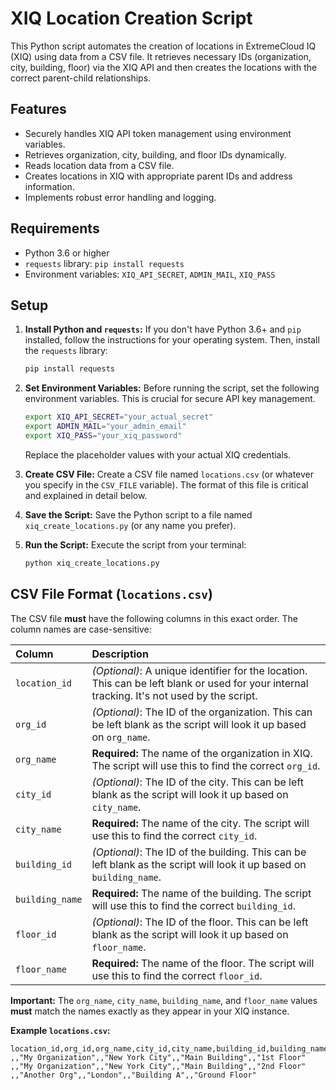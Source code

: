 # XIQ Location Creation Script

This Python script automates the creation of locations in ExtremeCloud IQ (XIQ) using data from a CSV file. It retrieves necessary IDs (organization, city, building, floor) via the XIQ API and then creates the locations with the correct parent-child relationships.

## Features

*   Securely handles XIQ API token management using environment variables.
*   Retrieves organization, city, building, and floor IDs dynamically.
*   Reads location data from a CSV file.
*   Creates locations in XIQ with appropriate parent IDs and address information.
*   Implements robust error handling and logging.

## Requirements

*   Python 3.6 or higher
*   `requests` library: `pip install requests`
*   Environment variables: `XIQ_API_SECRET`, `ADMIN_MAIL`, `XIQ_PASS`

## Setup

1.  **Install Python and `requests`:** If you don't have Python 3.6+ and `pip` installed, follow the instructions for your operating system. Then, install the `requests` library:

    ```bash
    pip install requests
    ```

2.  **Set Environment Variables:** Before running the script, set the following environment variables.  This is crucial for secure API key management.

    ```bash
    export XIQ_API_SECRET="your_actual_secret"
    export ADMIN_MAIL="your_admin_email"
    export XIQ_PASS="your_xiq_password"
    ```

    Replace the placeholder values with your actual XIQ credentials.

3.  **Create CSV File:** Create a CSV file named `locations.csv` (or whatever you specify in the `CSV_FILE` variable). The format of this file is critical and explained in detail below.

4.  **Save the Script:** Save the Python script to a file named `xiq_create_locations.py` (or any name you prefer).

5.  **Run the Script:** Execute the script from your terminal:

    ```bash
    python xiq_create_locations.py
    ```

## CSV File Format (`locations.csv`)

The CSV file **must** have the following columns in this exact order. The column names are case-sensitive:

| Column        | Description                                                                                                                                                                                                                                                           |
| :------------ | :-------------------------------------------------------------------------------------------------------------------------------------------------------------------------------------------------------------------------------------------------------------------- |
| `location_id` | *(Optional)*: A unique identifier for the location. This can be left blank or used for your internal tracking. It's not used by the script.                                                                                                                            |
| `org_id`      | *(Optional)*: The ID of the organization. This can be left blank as the script will look it up based on `org_name`.                                                                                                                                                     |
| `org_name`    | **Required:** The name of the organization in XIQ. The script will use this to find the correct `org_id`.                                                                                                                                                               |
| `city_id`     | *(Optional)*: The ID of the city. This can be left blank as the script will look it up based on `city_name`.                                                                                                                                                           |
| `city_name`   | **Required:** The name of the city. The script will use this to find the correct `city_id`.                                                                                                                                                                               |
| `building_id` | *(Optional)*: The ID of the building. This can be left blank as the script will look it up based on `building_name`.                                                                                                                                                    |
| `building_name`| **Required:** The name of the building. The script will use this to find the correct `building_id`.                                                                                                                                                                    |
| `floor_id`    | *(Optional)*: The ID of the floor. This can be left blank as the script will look it up based on `floor_name`.                                                                                                                                                           |
| `floor_name`  | **Required:** The name of the floor. The script will use this to find the correct `floor_id`.                                                                                                                                                                            |

**Important:** The `org_name`, `city_name`, `building_name`, and `floor_name` values **must** match the names exactly as they appear in your XIQ instance.

**Example `locations.csv`:**

```csv
location_id,org_id,org_name,city_id,city_name,building_id,building_name,floor_id,floor_name
,,"My Organization",,"New York City",,"Main Building",,"1st Floor"
,,"My Organization",,"New York City",,"Main Building",,"2nd Floor"
,,"Another Org",,"London",,"Building A",,"Ground Floor"